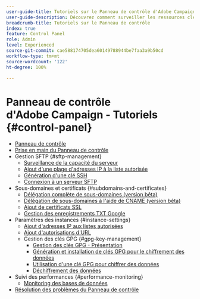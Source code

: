 ```yaml
---
user-guide-title: Tutoriels sur le Panneau de contrôle d'Adobe Campaign
user-guide-description: Découvrez comment surveiller les ressources clés de vos instances Adobe Campaign et effectuer des tâches administratives dans le Panneau de contrôle.
breadcrumb-title: Tutoriels sur le Panneau de contrôle
index: true
feature: Control Panel
role: Admin
level: Experienced
source-git-commit: cae588174705dea60149788944be7faa3a9b50cd
workflow-type: tm+mt
source-wordcount: '122'
ht-degree: 100%

---
```



# Panneau de contrôle d&#39;Adobe Campaign - Tutoriels {#control-panel}

+ [Panneau de contrôle](/help/control-panel-tutorials/control-panel-overview.md)
+ [Prise en main du Panneau de contrôle](/help/control-panel-tutorials/getting-started-with-the-control-panel.md)
+ Gestion SFTP {#sftp-management}
   + [Surveillance de la capacité du serveur](/help/control-panel-tutorials/sftp-management/monitoring-server-capacity.md)
   + [Ajout d&#39;une plage d&#39;adresses IP à la liste autorisée](/help/control-panel-tutorials/sftp-management/adding-ip-range-to-allow-list.md)
   + [Génération d&#39;une clé SSH](/help/control-panel-tutorials/sftp-management/generate-ssh-key.md)
   + [Connexion à un serveur SFTP](/help/control-panel-tutorials/sftp-management/connect-to-sftp-server.md)
+ Sous-domaines et certificats {#subdomains-and-certificates}
   + [Délégation complète de sous-domaines (version bêta)](/help/control-panel-tutorials/subdomains-and-certificates/subdomain-delegation.md)
   + [Délégation de sous-domaines à l&#39;aide de CNAME (version bêta)](/help/control-panel-tutorials/subdomains-and-certificates/delegating-subdomains-using-cname.md)
   + [Ajout de certificats SSL](/help/control-panel-tutorials/subdomains-and-certificates/adding-ssl-certificates.md)
   + [Gestion des enregistrements TXT Google](/help/control-panel-tutorials/subdomains-and-certificates/google-txt-record-management.md)
+ Paramètres des instances {#instance-settings}
   + [Ajout d&#39;adresses IP aux listes autorisées](/help/control-panel-tutorials/instance-settings/ip-allow-listing.md)
   + [Ajout d&#39;autorisations d&#39;URL](/help/control-panel-tutorials/instance-settings/adding-url-permissions.md)
   + Gestion des clés GPG {#gpg-key-management}
      + [Gestion des clés GPG - Présentation](/help/control-panel-tutorials/instance-settings/gpg-key-management/gpg-key-management-overview.md)
      + [Génération et installation de clés GPG pour le chiffrement des données](/help/control-panel-tutorials/instance-settings/gpg-key-management/generating-and-installing-gpg-keys-for-data-encryption.md)
      + [Utilisation d&#39;une clé GPG pour chiffrer des données](/help/control-panel-tutorials/instance-settings/gpg-key-management/using-a-gpg-key-to-encrypt-data.md)
      + [Déchiffrement des données](/help/control-panel-tutorials/instance-settings/gpg-key-management/decrypting-data.md)
+ Suivi des performances {#performance-monitoring}
   + [Monitoring des bases de données](/help/control-panel-tutorials/performance-monitoring/monitoring-databases.md)
+ [Résolution des problèmes du Panneau de contrôle](/help/control-panel-tutorials/trouble-shooting.md)
